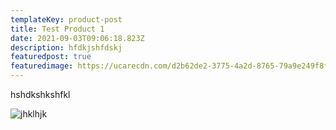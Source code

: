 ```yaml
---
templateKey: product-post
title: Test Product 1
date: 2021-09-03T09:06:18.823Z
description: hfdkjshfdskj
featuredpost: true
featuredimage: https://ucarecdn.com/d2b62de2-3775-4a2d-8765-79a9e249f8fc/
---
```

hshdkshkshfkl

![jhklhjk](https://ucarecdn.com/427d362d-b7e3-4fae-97e0-49c1e2534f02/ "kshdfkshfjkls")